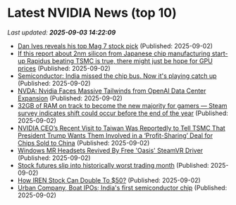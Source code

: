 # Latest NVIDIA News (top 10)
_Last updated: **2025-09-03 14:22:09**_

- [Dan Ives reveals his top Mag 7 stock pick](https://biztoc.com/x/7316a0847734ba85) (Published: 2025-09-02)
- [If this report about 2nm silicon from Japanese chip manufacturing start-up Rapidus beating TSMC is true, there might just be hope for GPU prices](https://www.pcgamer.com/hardware/if-this-report-about-2nm-silicon-from-japanese-chip-manufacturing-start-up-rapidus-beating-tsmc-is-true-there-might-just-be-hope-for-gpu-prices/) (Published: 2025-09-02)
- [Semiconductor: India missed the chip bus. Now it's playing catch up](https://economictimes.indiatimes.com/industry/cons-products/electronics/semiconductor-india-missed-the-chip-bus-now-its-playing-catch-up/articleshow/123659143.cms) (Published: 2025-09-02)
- [NVDA: Nvidia Faces Massive Tailwinds from OpenAI Data Center Expansion](https://finance.yahoo.com/news/nvda-nvidia-faces-massive-tailwinds-140237979.html) (Published: 2025-09-02)
- [32GB of RAM on track to become the new majority for gamers — Steam survey indicates shift could occur before the end of the year](https://www.tomshardware.com/pc-components/ram/32gb-of-ram-on-track-to-become-the-new-majority-for-gamers-steam-survey-indicates-shift-could-occur-before-the-end-of-the-year) (Published: 2025-09-02)
- [NVIDIA CEO’s Recent Visit to Taiwan Was Reportedly to Tell TSMC That President Trump Wants Them Involved in a ‘Profit-Sharing’ Deal for Chips Sold to China](https://wccftech.com/nvidia-ceo-recent-visit-to-taiwan-was-to-tell-tsmc-that-president-trump-wants-them-involved-in-a-profit-sharing-deal/) (Published: 2025-09-02)
- [Windows MR Headsets Revived By Free 'Oasis' SteamVR Driver](https://www.uploadvr.com/oasis-steamvr-driver-revives-windows-mr-headsets-on-windows-11/) (Published: 2025-09-02)
- [Stock futures slip into historically worst trading month](https://rollingout.com/2025/09/02/stock-futures-worst-trading-month/) (Published: 2025-09-02)
- [How IREN Stock Can Double To $50?](https://www.forbes.com/sites/greatspeculations/2025/09/02/how-iren-stock-can-double-to-50/) (Published: 2025-09-02)
- [Urban Company, Boat IPOs; India's first semiconductor chip](https://economictimes.indiatimes.com/tech/newsletters/tech-top-5/urban-company-boat-ipos-indias-first-semiconductor-chip/articleshow/123658584.cms) (Published: 2025-09-02)
